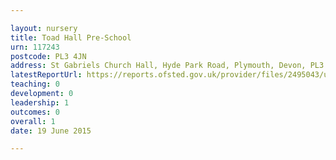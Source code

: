 ```yaml
---

layout: nursery
title: Toad Hall Pre-School
urn: 117243
postcode: PL3 4JN
address: St Gabriels Church Hall, Hyde Park Road, Plymouth, Devon, PL3 4JN
latestReportUrl: https://reports.ofsted.gov.uk/provider/files/2495043/urn/117243.pdf
teaching: 0
development: 0
leadership: 1
outcomes: 0
overall: 1
date: 19 June 2015

---
```

